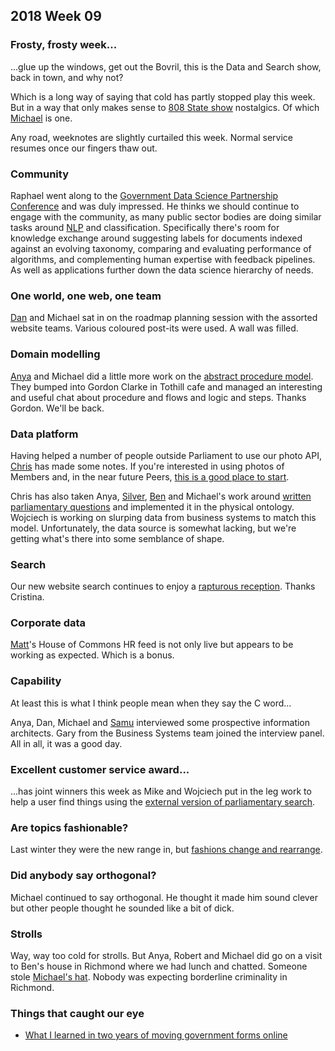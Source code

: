 ## 2018 Week 09

### Frosty, frosty week...

...glue up the windows, get out the Bovril, this is the Data and Search show, back in town, and why not?

Which is a long way of saying that cold has partly stopped play this week. But in a way that only makes sense to [808 State show](https://www.808state.com/sounds/808djs.htm) nostalgics. Of which [Michael](https://twitter.com/fantasticlife) is one.

Any road, weeknotes are slightly curtailed this week. Normal service resumes once our fingers thaw out.

### Community

Raphael went along to the [Government Data Science Partnership Conference](https://www.eventbrite.co.uk/e/government-data-science-partnership-conference-tickets-41280600387#) and was duly impressed. He thinks we should continue to engage with the community, as many public sector bodies are doing similar tasks around [NLP](https://en.wikipedia.org/wiki/Natural-language_processing) and classification. Specifically there's room for knowledge exchange around suggesting labels for documents indexed against an evolving taxonomy, comparing and evaluating performance of algorithms, and complementing human expertise with feedback pipelines. As well as applications further down the data science hierarchy of needs.

### One world, one web, one team

[Dan](https://twitter.com/dasbarrett) and Michael sat in on the roadmap planning session with the assorted website teams. Various coloured post-its were used. A wall was filled.

### Domain modelling

[Anya](https://twitter.com/bitten_) and Michael did a little more work on the [abstract procedure model](https://ukparliament.github.io/ontologies/procedure/procedure-ontology.html). They bumped into Gordon Clarke in Tothill cafe and managed an interesting and useful chat about procedure and flows and logic and steps. Thanks Gordon. We'll be back.

### Data platform

Having helped a number of people outside Parliament to use our photo API, [Chris](https://twitter.com/chrisalcockdev) has made some notes. If you're interested in using photos of Members and, in the near future Peers, [this is a good place to start](https://ukparliament.github.io/weeknotes.data-search/notes/photo-api/).

Chris has also taken Anya, [Silver](https://twitter.com/silveroliver), [Ben](https://twitter.com/benwoodhams) and Michael's work around [written parliamentary questions](https://ukparliament.github.io/ontologies/question-and-answer/question-and-answer-ontology.html) and implemented it in the physical ontology. Wojciech is working on slurping data from business systems to match this model. Unfortunately, the data source is somewhat lacking, but we're getting what's there into some semblance of shape.

### Search

Our new website search continues to enjoy a [rapturous reception](https://twitter.com/estrangeirada/status/968881979226718209). Thanks Cristina.

### Corporate data

[Matt](https://twitter.com/matiasgermanico)'s House of Commons HR feed is not only live but appears to be working as expected. Which is a bonus.

### Capability

At least this is what I think people mean when they say the C word...

Anya, Dan, Michael and [Samu](https://twitter.com/langsamu) interviewed some prospective information architects. Gary from the Business Systems team joined the interview panel. All in all, it was a good day.

### Excellent customer service award...

...has joint winners this week as Mike and Wojciech put in the leg work to help a user find things using the [external version of parliamentary search](http://search-material.parliament.uk/).

### Are topics fashionable?

Last winter they were the new range in, but [fashions change and rearrange](https://www.youtube.com/watch?v=rQ-oxhnBrOM).

### Did anybody say orthogonal?

Michael continued to say orthogonal. He thought it made him sound clever but other people thought he sounded like a bit of dick.

### Strolls

Way, way too cold for strolls. But Anya, Robert and Michael did go on a visit to Ben's house in Richmond where we had lunch and chatted. Someone stole [Michael's hat](https://twitter.com/fantasticlife/status/967552443298000897). Nobody was expecting borderline criminality in Richmond.

### Things that caught our eye

* [What I learned in two years of moving government forms online](https://medium.com/@jgee/what-i-learned-in-two-years-of-moving-government-forms-online-1edc4c2aa089)
